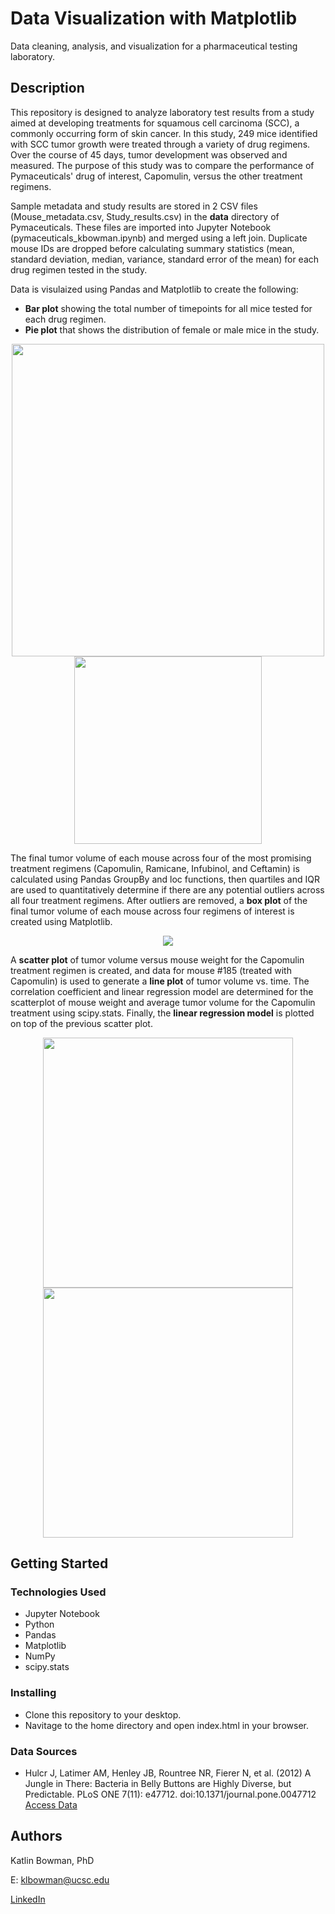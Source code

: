 # Data Visualization with Matplotlib

Data cleaning, analysis, and visualization for a pharmaceutical testing laboratory.

## Description

This repository is designed to analyze laboratory test results from a study aimed at developing treatments for squamous cell carcinoma (SCC), a commonly occurring form of skin cancer. In this study, 249 mice identified with SCC tumor growth were treated through a variety of drug regimens. Over the course of 45 days, tumor development was observed and measured. The purpose of this study was to compare the performance of Pymaceuticals' drug of interest, Capomulin, versus the other treatment regimens. 

Sample metadata and study results are stored in 2 CSV files (Mouse_metadata.csv, Study_results.csv) in the **data** directory of Pymaceuticals. These files are imported into Jupyter Notebook (pymaceuticals_kbowman.ipynb) and merged using a left join. Duplicate mouse IDs are dropped before calculating summary statistics (mean, standard deviation, median, variance, standard error of the mean) for each drug regimen tested in the study. 

Data is visulaized using Pandas and Matplotlib to create the following: 
- **Bar plot** showing the total number of timepoints for all mice tested for each drug regimen.
- **Pie plot** that shows the distribution of female or male mice in the study.
<p align="center">
  <img src="https://user-images.githubusercontent.com/74067302/146280272-0b611c21-0dc3-44d2-8edb-80daffae1b15.png" width="500" />
  <img src="https://user-images.githubusercontent.com/74067302/146280283-4998249e-3d50-47de-8e88-1c7bb6f79dd9.png" width="300" /> 
</p>

The final tumor volume of each mouse across four of the most promising treatment regimens (Capomulin, Ramicane, Infubinol, and Ceftamin) is calculated using Pandas GroupBy and loc functions, then quartiles and IQR are used to quantitatively determine if there are any potential outliers across all four treatment regimens. After outliers are removed, a **box plot** of the final tumor volume of each mouse across four regimens of interest is created using Matplotlib.
<p align="center">
  <img src="https://user-images.githubusercontent.com/74067302/146280988-4fa5b4e9-f5b2-4b03-a4eb-c1f03e789058.png"/>
</p>

A **scatter plot** of tumor volume versus mouse weight for the Capomulin treatment regimen is created, and data for mouse #185 (treated with Capomulin) is used to generate a **line plot** of tumor volume vs. time. The correlation coefficient and linear regression model are determined for the scatterplot of mouse weight and average tumor volume for the Capomulin treatment using scipy.stats. Finally, the **linear regression model** is plotted on top of the previous scatter plot.
<p align="center">
  <img src="https://user-images.githubusercontent.com/74067302/146281207-d0bdce17-eb0d-4231-885b-e94a01ef8232.png" width="400" />
  <img src="https://user-images.githubusercontent.com/74067302/146281820-58011196-25b3-4423-9fb4-e5145593b484.png" width="400" /> 
</p>


## Getting Started

### Technologies Used 

* Jupyter Notebook
* Python
* Pandas
* Matplotlib
* NumPy
* scipy.stats

### Installing

* Clone this repository to your desktop.
* Navitage to the home directory and open index.html in your browser.

### Data Sources

* Hulcr J, Latimer AM, Henley JB, Rountree NR, Fierer N, et al. (2012) A Jungle in There: Bacteria in Belly Buttons are Highly Diverse, but Predictable. PLoS ONE 7(11): e47712. doi:10.1371/journal.pone.0047712 [Access Data](http://robdunnlab.com/projects/belly-button-biodiversity/results-and-data/)


## Authors

Katlin Bowman, PhD

E: klbowman@ucsc.edu

[LinkedIn](https://www.linkedin.com/in/katlin-bowman/)
